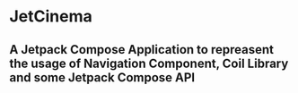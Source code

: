 # JetCinema
## A Jetpack Compose Application to repreasent the usage of Navigation Component, Coil Library and some Jetpack Compose API
